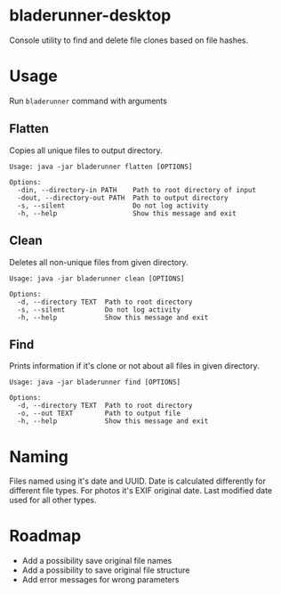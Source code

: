 # bladerunner-desktop

Console utility to find and delete file clones based on file hashes.

# Usage
Run `bladerunner` command with arguments

## Flatten
Copies all unique files to output directory.
```shell script
Usage: java -jar bladerunner flatten [OPTIONS]

Options:
  -din, --directory-in PATH    Path to root directory of input
  -dout, --directory-out PATH  Path to output directory
  -s, --silent                 Do not log activity
  -h, --help                   Show this message and exit
```

## Clean
Deletes all non-unique files from given directory.
```shell script
Usage: java -jar bladerunner clean [OPTIONS]

Options:
  -d, --directory TEXT  Path to root directory
  -s, --silent          Do not log activity
  -h, --help            Show this message and exit
```

## Find
Prints information if it's clone or not about all files in given directory.
```shell script
Usage: java -jar bladerunner find [OPTIONS]

Options:
  -d, --directory TEXT  Path to root directory
  -o, --out TEXT        Path to output file
  -h, --help            Show this message and exit
```

# Naming
Files named using it's date and UUID. Date is calculated differently for different file types. For photos it's EXIF original date. Last modified date used for all other types.

# Roadmap
- Add a possibility save original file names
- Add a possibility to save original file structure
- Add error messages for wrong parameters

